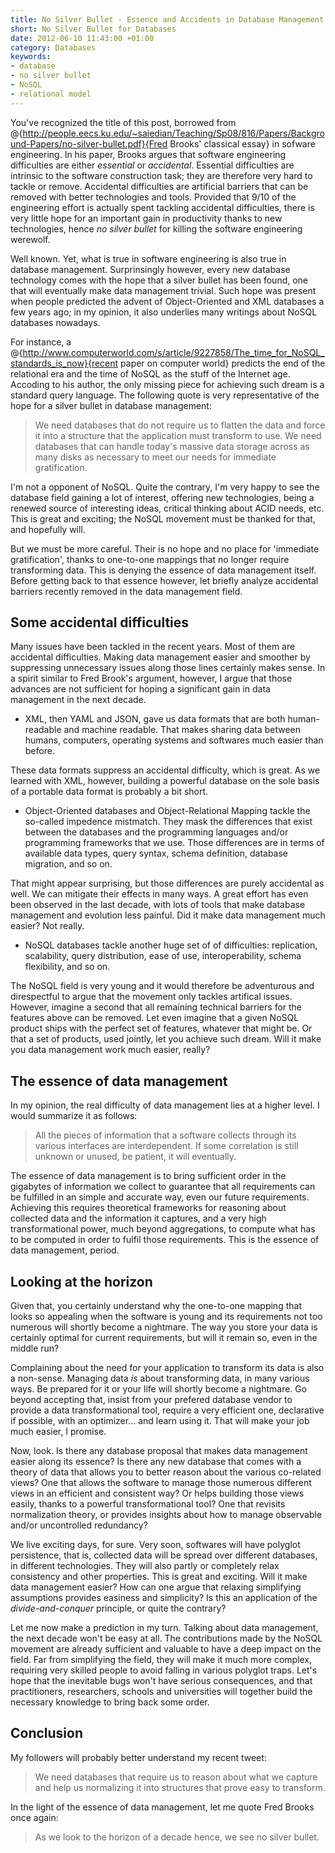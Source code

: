 ```yaml
--- 
title: No Silver Bullet - Essence and Accidents in Database Management
short: No Silver Bullet for Databases
date: 2012-06-10 11:43:00 +01:00
category: Databases
keywords: 
- database
- no silver bullet
- NoSQL
- relational model
---
```

You've recognized the title of this post, borrowed from @{http://people.eecs.ku.edu/~saiedian/Teaching/Sp08/816/Papers/Background-Papers/no-silver-bullet.pdf}{Fred Brooks' classical essay} in sofware engineering. In his paper, Brooks argues that software engineering difficulties are either _essential_ or _accidental_. Essential difficulties are intrinsic to the software construction task; they are therefore very hard to tackle or remove. Accidental difficulties are artificial barriers that can be removed with better technologies and tools. Provided that 9/10 of the engineering effort is actually spent tackling accidental difficulties, there is very little hope for an important gain in productivity thanks to new technologies, hence _no silver bullet_ for killing the software engineering werewolf.

Well known. Yet, what is true in software engineering is also true in database management. Surprinsingly however, every new database technology comes with the hope that a silver bullet has been found, one that will eventually make data management trivial. Such hope was present when people predicted the advent of Object-Oriented and XML databases a few years ago; in my opinion, it also underlies many writings about NoSQL databases nowadays.

For instance, a @{http://www.computerworld.com/s/article/9227858/The_time_for_NoSQL_standards_is_now}{recent paper on computer world} predicts the end of the relational era and the time of NoSQL as the stuff of the Internet age. Accoding to his author, the only missing piece for achieving such dream is a standard query language. The following quote is very representative of the hope for a silver bullet in database management:

> We need databases that do not require us to flatten the data and force it into a structure that the application must transform to use. We need databases that can handle today's massive data storage across as many disks as necessary to meet our needs for immediate gratification.

I'm not a opponent of NoSQL. Quite the contrary, I'm very happy to see the database field gaining a lot of interest, offering new technologies, being a renewed source of interesting ideas, critical thinking about ACID needs, etc. This is great and exciting; the NoSQL movement must be thanked for that, and hopefully will.

But we must be more careful. Their is no hope and no place for 'immediate gratification', thanks to one-to-one mappings that no longer require transforming data. This is denying the essence of data management itself. Before getting back to that essence however, let briefly analyze accidental barriers recently removed in the data management field.

## Some accidental difficulties

Many issues have been tackled in the recent years. Most of them are accidental difficulties. Making data management easier and smoother by suppressing unnecessary issues along those lines certainly makes sense. In a spirit similar to Fred Brook's argument, however, I argue that those advances are not sufficient for hoping a significant gain in data management in the next decade.

* XML, then YAML and JSON, gave us data formats that are both human-readable and machine readable. That makes sharing data between humans, computers, operating systems and softwares much easier than before. 

These data formats suppress an accidental difficulty, which is great. As we learned with XML, however, building a powerful database on the sole basis of a portable data format is probably a bit short.

* Object-Oriented databases and Object-Relational Mapping tackle the so-called impedence mistmatch. They mask the differences that exist between the databases and the programming languages and/or programming frameworks that we use. Those differences are in terms of available data types, query syntax, schema definition, database migration, and so on.

That might appear surprising, but those differences are purely accidental as well. We can mitigate their effects in many ways. A great effort has even been observed in the last decade, with lots of tools that make database management and evolution less painful. Did it make data management much easier? Not really.

* NoSQL databases tackle another huge set of of difficulties: replication, scalability, query distribution, ease of use, interoperability, schema flexibility, and so on.

The NoSQL field is very young and it would therefore be adventurous and direspectful to argue that the movement only tackles artifical issues. However, imagine a second that all remaining technical barriers for the features above can be removed. Let even imagine that a given NoSQL product ships with the perfect set of features, whatever that might be. Or that a set of products, used jointly, let you achieve such dream. Will it make you data management work much easier, really?

## The essence of data management

In my opinion, the real difficulty of data management lies at a higher level. I would summarize it as follows:

> All the pieces of information that a software collects through its various interfaces are interdependent. If some correlation is still unknown or unused, be patient, it will eventually.

The essence of data management is to bring sufficient order in the gigabytes of information we collect to guarantee that all requirements can be fulfilled in an simple and accurate way, even our future requirements. Achieving this requires theoretical frameworks for reasoning about collected data and the information it captures, and a very high transformational power, much beyond aggregations, to compute what has to be computed in order to fulfil those requirements. This is the essence of data management, period.

## Looking at the horizon

Given that, you certainly understand why the one-to-one mapping that looks so appealing when the software is young and its requirements not too numerous will shortly become a nightmare. The way you store your data is certainly optimal for current requirements, but will it remain so, even in the middle run?

Complaining about the need for your application to transform its data is also a non-sense. Managing data *is* about transforming data, in many various ways. Be prepared for it or your life will shortly become a nightmare. Go beyond accepting that, insist from your prefered database vendor to provide a data transformational tool, require a very efficient one, declarative if possible, with an optimizer... and learn using it. That will make your job much easier, I promise.

Now, look. Is there any database proposal that makes data management easier along its essence? Is there any new database that comes with a theory of data that allows you to better reason about the various co-related views? One that allows the software to manage those numerous different views in an efficient and consistent way? Or helps building those views easily, thanks to a powerful transformational tool? One that revisits normalization theory, or provides insights about how to manage observable and/or uncontrolled redundancy?

We live exciting days, for sure. Very soon, softwares will have polyglot persistence, that is, collected data will be spread over different databases, in different technologies. They will also partly or completely relax consistency and other properties. This is great and exciting. Will it make data management easier? How can one argue that relaxing simplifying assumptions provides easiness and simplicity? Is this an application of the *divide-and-conquer* principle, or quite the contrary?

Let me now make a prediction in my turn. Talking about data management, the next decade won't be easy at all. The contributions made by the NoSQL movement are already sufficient and valuable to have a deep impact on the field. Far from simplifying the field, they will make it much more complex, requiring very skilled people to avoid falling in various polyglot traps. Let's hope that the inevitable bugs won't have serious consequences, and that practitioners, researchers, schools and universities will together build the necessary knowledge to bring back some order.

## Conclusion

My followers will probably better understand my recent tweet:

> We need databases that require us to reason about what we capture and help us normalizing it into structures that prove easy to transform.

In the light of the essence of data management, let me quote Fred Brooks once again:

> As we look to the horizon of a decade hence, we see no silver bullet. 

